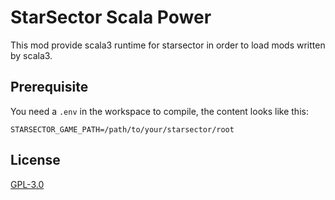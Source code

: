 # StarSector Scala Power

This mod provide scala3 runtime for starsector in order to load mods written by scala3.

## Prerequisite

You need a `.env` in the workspace to compile, the content looks like this:

```dotenv
STARSECTOR_GAME_PATH=/path/to/your/starsector/root
```

## License

[GPL-3.0](./LICENSE)